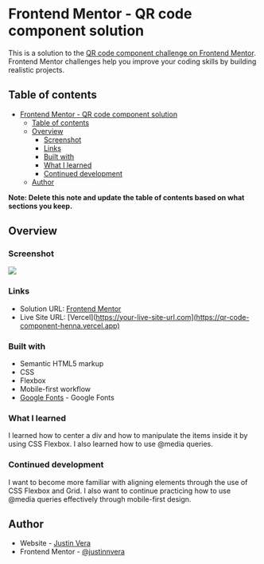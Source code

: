 # Frontend Mentor - QR code component solution

This is a solution to the [QR code component challenge on Frontend Mentor](https://www.frontendmentor.io/challenges/qr-code-component-iux_sIO_H). Frontend Mentor challenges help you improve your coding skills by building realistic projects. 

## Table of contents

- [Frontend Mentor - QR code component solution](#frontend-mentor---qr-code-component-solution)
  - [Table of contents](#table-of-contents)
  - [Overview](#overview)
    - [Screenshot](#screenshot)
    - [Links](#links)
    - [Built with](#built-with)
    - [What I learned](#what-i-learned)
    - [Continued development](#continued-development)
  - [Author](#author)

**Note: Delete this note and update the table of contents based on what sections you keep.**

## Overview

### Screenshot

![](./screenshot.ppg)

### Links

- Solution URL: [Frontend Mentor]([https://your-solution-url.com](https://www.frontendmentor.io/solutions/qrcode-component-html-and-css-flexbox-hekpgn02C8))
- Live Site URL: [Vercel](https://your-live-site-url.com](https://qr-code-component-henna.vercel.app)

### Built with

- Semantic HTML5 markup
- CSS 
- Flexbox
- Mobile-first workflow
- [Google Fonts](https://fonts.google.com) - Google Fonts

### What I learned

I learned how to center a div and how to manipulate the items inside it by using CSS Flexbox. I also learned how to use @media queries.

### Continued development

I want to become more familiar with aligning elements through the use of CSS Flexbox and Grid. I also want to continue practicing how to use @media queries effectively through mobile-first design.

## Author

- Website - [Justin Vera](https://justinvera.com)
- Frontend Mentor - [@justinnvera](https://www.frontendmentor.io/profile/justinnvera)
